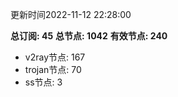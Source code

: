 更新时间2022-11-12 22:28:00

**总订阅: 45**
**总节点: 1042**
**有效节点: 240**
- v2ray节点: 167
- trojan节点: 70
- ss节点: 3
